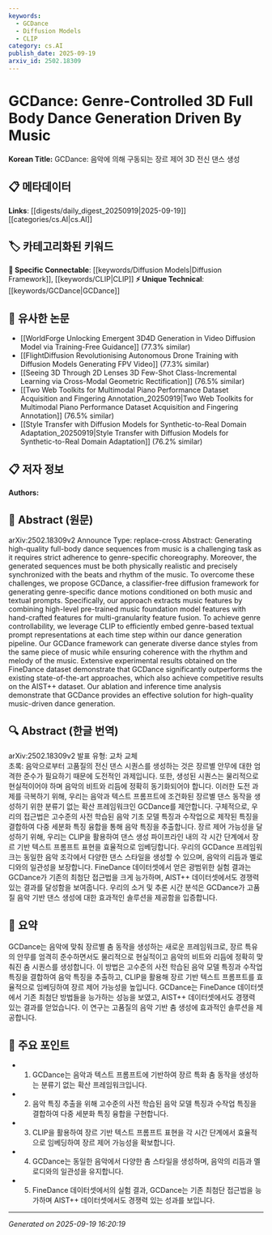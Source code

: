 ```yaml
---
keywords:
  - GCDance
  - Diffusion Models
  - CLIP
category: cs.AI
publish_date: 2025-09-19
arxiv_id: 2502.18309
---
```


<!-- KEYWORD_LINKING_METADATA:
{
  "processed_timestamp": "2025-09-22 21:42:21.242305",
  "vocabulary_version": "1.0",
  "selected_keywords": [
    "GCDance",
    "Diffusion Models",
    "CLIP"
  ],
  "rejected_keywords": [
    "Music-Driven Dance Generation"
  ],
  "similarity_scores": {
    "GCDance": 0.8,
    "Diffusion Models": 0.78,
    "CLIP": 0.77
  },
  "extraction_method": "AI_prompt_based",
  "budget_applied": true
}
-->


# GCDance: Genre-Controlled 3D Full Body Dance Generation Driven By Music

**Korean Title:** GCDance: 음악에 의해 구동되는 장르 제어 3D 전신 댄스 생성

## 📋 메타데이터

**Links**: [[digests/daily_digest_20250919|2025-09-19]]   [[categories/cs.AI|cs.AI]]

## 🏷️ 카테고리화된 키워드
**🔗 Specific Connectable**: [[keywords/Diffusion Models|Diffusion Framework]], [[keywords/CLIP|CLIP]]
**⚡ Unique Technical**: [[keywords/GCDance|GCDance]]

## 🔗 유사한 논문
- [[WorldForge Unlocking Emergent 3D4D Generation in Video Diffusion Model via Training-Free Guidance]] (77.3% similar)
- [[FlightDiffusion Revolutionising Autonomous Drone Training with Diffusion Models Generating FPV Video]] (77.3% similar)
- [[Seeing 3D Through 2D Lenses 3D Few-Shot Class-Incremental Learning via Cross-Modal Geometric Rectification]] (76.5% similar)
- [[Two Web Toolkits for Multimodal Piano Performance Dataset Acquisition and Fingering Annotation_20250919|Two Web Toolkits for Multimodal Piano Performance Dataset Acquisition and Fingering Annotation]] (76.5% similar)
- [[Style Transfer with Diffusion Models for Synthetic-to-Real Domain Adaptation_20250919|Style Transfer with Diffusion Models for Synthetic-to-Real Domain Adaptation]] (76.2% similar)

## 📋 저자 정보

**Authors:** 

## 📄 Abstract (원문)

arXiv:2502.18309v2 Announce Type: replace-cross 
Abstract: Generating high-quality full-body dance sequences from music is a challenging task as it requires strict adherence to genre-specific choreography. Moreover, the generated sequences must be both physically realistic and precisely synchronized with the beats and rhythm of the music. To overcome these challenges, we propose GCDance, a classifier-free diffusion framework for generating genre-specific dance motions conditioned on both music and textual prompts. Specifically, our approach extracts music features by combining high-level pre-trained music foundation model features with hand-crafted features for multi-granularity feature fusion. To achieve genre controllability, we leverage CLIP to efficiently embed genre-based textual prompt representations at each time step within our dance generation pipeline. Our GCDance framework can generate diverse dance styles from the same piece of music while ensuring coherence with the rhythm and melody of the music. Extensive experimental results obtained on the FineDance dataset demonstrate that GCDance significantly outperforms the existing state-of-the-art approaches, which also achieve competitive results on the AIST++ dataset. Our ablation and inference time analysis demonstrate that GCDance provides an effective solution for high-quality music-driven dance generation.

## 🔍 Abstract (한글 번역)

arXiv:2502.18309v2 발표 유형: 교차 교체  
초록: 음악으로부터 고품질의 전신 댄스 시퀀스를 생성하는 것은 장르별 안무에 대한 엄격한 준수가 필요하기 때문에 도전적인 과제입니다. 또한, 생성된 시퀀스는 물리적으로 현실적이어야 하며 음악의 비트와 리듬에 정확히 동기화되어야 합니다. 이러한 도전 과제를 극복하기 위해, 우리는 음악과 텍스트 프롬프트에 조건화된 장르별 댄스 동작을 생성하기 위한 분류기 없는 확산 프레임워크인 GCDance를 제안합니다. 구체적으로, 우리의 접근법은 고수준의 사전 학습된 음악 기초 모델 특징과 수작업으로 제작된 특징을 결합하여 다중 세분화 특징 융합을 통해 음악 특징을 추출합니다. 장르 제어 가능성을 달성하기 위해, 우리는 CLIP을 활용하여 댄스 생성 파이프라인 내의 각 시간 단계에서 장르 기반 텍스트 프롬프트 표현을 효율적으로 임베딩합니다. 우리의 GCDance 프레임워크는 동일한 음악 조각에서 다양한 댄스 스타일을 생성할 수 있으며, 음악의 리듬과 멜로디와의 일관성을 보장합니다. FineDance 데이터셋에서 얻은 광범위한 실험 결과는 GCDance가 기존의 최첨단 접근법을 크게 능가하며, AIST++ 데이터셋에서도 경쟁력 있는 결과를 달성함을 보여줍니다. 우리의 소거 및 추론 시간 분석은 GCDance가 고품질 음악 기반 댄스 생성에 대한 효과적인 솔루션을 제공함을 입증합니다.

## 📝 요약

GCDance는 음악에 맞춰 장르별 춤 동작을 생성하는 새로운 프레임워크로, 장르 특유의 안무를 엄격히 준수하면서도 물리적으로 현실적이고 음악의 비트와 리듬에 정확히 맞춰진 춤 시퀀스를 생성합니다. 이 방법은 고수준의 사전 학습된 음악 모델 특징과 수작업 특징을 결합하여 음악 특징을 추출하고, CLIP을 활용해 장르 기반 텍스트 프롬프트를 효율적으로 임베딩하여 장르 제어 가능성을 높입니다. GCDance는 FineDance 데이터셋에서 기존 최첨단 방법들을 능가하는 성능을 보였고, AIST++ 데이터셋에서도 경쟁력 있는 결과를 얻었습니다. 이 연구는 고품질의 음악 기반 춤 생성에 효과적인 솔루션을 제공합니다.

## 🎯 주요 포인트

- 1. GCDance는 음악과 텍스트 프롬프트에 기반하여 장르 특화 춤 동작을 생성하는 분류기 없는 확산 프레임워크입니다.

- 2. 음악 특징 추출을 위해 고수준의 사전 학습된 음악 모델 특징과 수작업 특징을 결합하여 다중 세분화 특징 융합을 구현합니다.

- 3. CLIP을 활용하여 장르 기반 텍스트 프롬프트 표현을 각 시간 단계에서 효율적으로 임베딩하여 장르 제어 가능성을 확보합니다.

- 4. GCDance는 동일한 음악에서 다양한 춤 스타일을 생성하며, 음악의 리듬과 멜로디와의 일관성을 유지합니다.

- 5. FineDance 데이터셋에서의 실험 결과, GCDance는 기존 최첨단 접근법을 능가하며 AIST++ 데이터셋에서도 경쟁력 있는 성과를 보입니다.

---

*Generated on 2025-09-19 16:20:19*